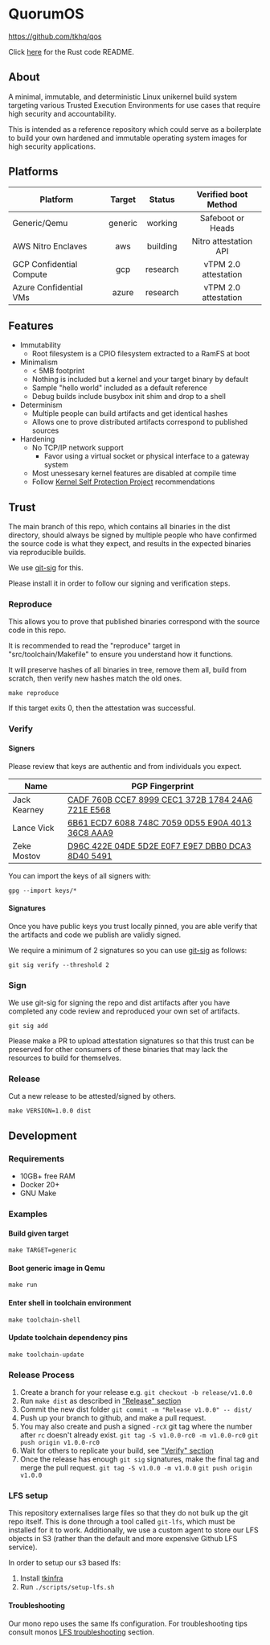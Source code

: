 # QuorumOS #

<https://github.com/tkhq/qos>

Click [here](./src/README.md) for the Rust code README.

## About ##

A minimal, immutable, and deterministic Linux unikernel build system targeting
various Trusted Execution Environments for use cases that require high security
and accountability.

This is intended as a reference repository which could serve as a boilerplate
to build your own hardened and immutable operating system images for high
security applications.

## Platforms ##

| Platform                   | Target  | Status   | Verified boot Method  |
|----------------------------|:-------:|:--------:|:---------------------:|
| Generic/Qemu               | generic | working  | Safeboot or Heads     |
| AWS Nitro Enclaves         | aws     | building | Nitro attestation API |
| GCP Confidential Compute   | gcp     | research | vTPM 2.0 attestation  |
| Azure Confidential VMs     | azure   | research | vTPM 2.0 attestation  |

## Features ##

 * Immutability
   * Root filesystem is a CPIO filesystem extracted to a RamFS at boot
 * Minimalism
   * < 5MB footprint
   * Nothing is included but a kernel and your target binary by default
   * Sample "hello world" included as a default reference
   * Debug builds include busybox init shim and drop to a shell
 * Determinism
   * Multiple people can build artifacts and get identical hashes
   * Allows one to prove distributed artifacts correspond to published sources
 * Hardening
   * No TCP/IP network support
     * Favor using a virtual socket or physical interface to a gateway system
   * Most unessesary kernel features are disabled at compile time
   * Follow [Kernel Self Protection Project](kspp) recommendations

[kspp]: https://kernsec.org/wiki/index.php/Kernel_Self_Protection_Project

## Trust ##

The main branch of this repo, which contains all binaries in the dist
directory, should always be signed by multiple people who have confirmed the
source code is what they expect, and results in the expected binaries via
reproducible builds.

We use [git-sig][gs] for this.

Please install it in order to follow our signing and verification steps.

### Reproduce ###

This allows you to prove that published binaries correspond with the source
code in this repo.

It is recommended to read the "reproduce" target in "src/toolchain/Makefile" to
ensure you understand how it functions.

It will preserve hashes of all binaries in tree, remove them all, build from
scratch, then verify new hashes match the old ones.

```
make reproduce
```

If this target exits 0, then the attestation was successful.

### Verify ###

#### Signers

Please review that keys are authentic and from individuals you expect.

| Name             | PGP Fingerprint                                                                          |
|------------------|------------------------------------------------------------------------------------------|
| Jack Kearney     |[CADF 760B CCE7 8999 CEC1 372B 1784 24A6 721E E568](https://keyoxide.org/178424A6721EE568)|
| Lance Vick       |[6B61 ECD7 6088 748C 7059 0D55 E90A 4013 36C8 AAA9](https://keyoxide.org/E90A401336C8AAA9)|
| Zeke Mostov      |[D96C 422E 04DE 5D2E E0F7 E9E7 DBB0 DCA3 8D40 5491](https://keyoxide.org/DBB0DCA38D405491)|


You can import the keys of all signers with:

```
gpg --import keys/*
```

#### Signatures

Once you have public keys you trust locally pinned, you are able verify that
the artifacts and code we publish are validly signed.

We require a minimum of 2 signatures so you can use [git-sig][gs] as follows:

```
git sig verify --threshold 2
```

### Sign ###

We use git-sig for signing the repo and dist artifacts after you have completed
any code review and reproduced your own set of artifacts.

```
git sig add
```

Please make a PR to upload attestation signatures so that this trust can be
preserved for other consumers of these binaries that may lack the resources
to build for themselves.

### Release ###

Cut a new release to be attested/signed by others.

```
make VERSION=1.0.0 dist
```

## Development ##

### Requirements ###

 * 10GB+ free RAM
 * Docker 20+
 * GNU Make

### Examples ###

#### Build given target
```
make TARGET=generic
```

#### Boot generic image in Qemu
```
make run
```

#### Enter shell in toolchain environment
```
make toolchain-shell
```

#### Update toolchain dependency pins
```
make toolchain-update
```


### Release Process

 1. Create a branch for your release e.g.
    `git checkout -b release/v1.0.0`
 2. Run `make dist` as described in ["Release" section](#release)
 3. Commit the new dist folder `git commit -m "Release v1.0.0" -- dist/`
 4. Push up your branch to github, and make a pull request.
 5. You may also create and push a signed `-rcX` git tag where the number after `rc` doesn't already exist.
    `git tag -S v1.0.0-rc0 -m v1.0.0-rc0`
    `git push origin v1.0.0-rc0`
 6. Wait for others to replicate your build, see ["Verify" section](#verify)
 7. Once the release has enough `git sig` signatures, make the final tag and merge the pull request.
    `git tag -S v1.0.0 -m v1.0.0`
    `git push origin v1.0.0`


[gs]: https://codeberg.org/distrust/git-sig

### LFS setup

This repository externalises large files so that they do not bulk up the git repo itself.
This is done through a tool called `git-lfs`, which must be installed for it to work.
Additionally, we use a custom agent to store our LFS objects in S3 (rather than the default and more expensive Github LFS service).

In order to setup our s3 based lfs:

1) Install [tkinfra](https://github.com/tkhq/mono/tree/main/src/go/tkinfra)
2) Run `./scripts/setup-lfs.sh`

#### Troubleshooting

Our mono repo uses the same lfs configuration. For troubleshooting tips consult monos [LFS troubleshooting](https://github.com/tkhq/mono#troubleshooting-lfs) section.

